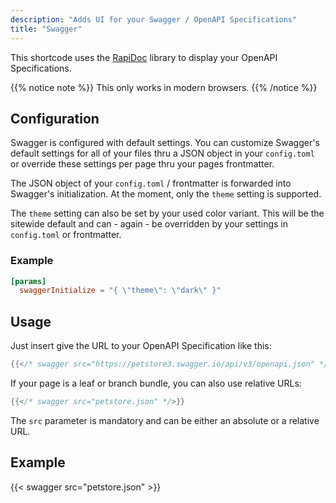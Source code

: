 ```yaml
---
description: "Adds UI for your Swagger / OpenAPI Specifications"
title: "Swagger"
---
```


This shortcode uses the [RapiDoc](https://mrin9.github.io/RapiDoc) library to display your OpenAPI Specifications.

{{% notice note %}}
This only works in modern browsers.
{{% /notice %}}

## Configuration

Swagger is configured with default settings. You can customize Swagger's default settings for all of your files thru a JSON object in your `config.toml` or override these settings per page thru your pages frontmatter.

The JSON object of your `config.toml` / frontmatter is forwarded into Swagger's initialization. At the moment, only the `theme` setting is supported.

The `theme` setting can also be set by your used color variant. This will be the sitewide default and can - again - be overridden by your settings in `config.toml` or frontmatter.

### Example

````toml
[params]
  swaggerInitialize = "{ \"theme\": \"dark\" }"
````

## Usage

Just insert give the URL to your OpenAPI Specification like this:

````go
{{</* swagger src="https://petstore3.swagger.io/api/v3/openapi.json" */>}}
````

If your page is a leaf or branch bundle, you can also use relative URLs:

````go
{{</* swagger src="petstore.json" */>}}
````

The `src` parameter is mandatory and can be either an absolute or a relative URL.

## Example

{{< swagger src="petstore.json" >}}
